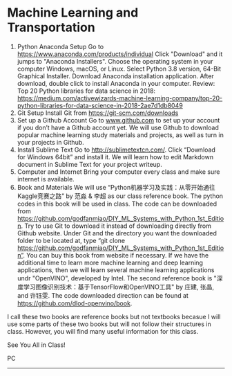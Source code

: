 
# **Machine Learning and Transportation** 



1.	Python Anaconda Setup
Go to https://www.anaconda.com/products/individual
Click "Download" and it jumps to "Anaconda Installers". Choose the operating system in your computer Windows, macOS, or Linux. Select Python 3.8 version, 64-Bit Graphical Installer. Download Anaconda installation application. After download, double click to install Anaconda in your computer.
Review: Top 20 Python libraries for data science in 2018: https://medium.com/activewizards-machine-learning-company/top-20-python-libraries-for-data-science-in-2018-2ae7d1db8049
2.	Git Setup
Install Git from https://git-scm.com/downloads
3.	Set up a Github Account
Go to www.github.com to set up your account if you don’t have a Github account yet. We will use Github to download popular machine learning study materials and projects, as well as turn in your projects in Github. 
4.	Install Sublime Text
Go to http://sublimetextcn.com/. Click “Download for Windows 64bit” and install it. 
We will learn how to edit Markdown document in Sublime Text for your project writeup. 
5.	Computer and Internet
Bring your computer every class and make sure internet is available.
6.	Book and Materials
We will use “Python机器学习及实践：从零开始通往Kaggle竞赛之路” by 范淼 & 李超 as our class reference book. The python codes in this book will be used in class. The code can be downloaded from https://github.com/godfanmiao/DIY_ML_Systems_with_Python_1st_Edition. Try to use Git to download it instead of downloading directly from Github website. Under Git and the directory you want the downloaded folder to be located at, type 
“git clone https://github.com/godfanmiao/DIY_ML_Systems_with_Python_1st_Edition”. You can buy this book from website if necessary.
If we have the additional time to learn more machine learning and deep learning applications, then we will learn several machine learning applications undr "OpenVINO", developed by Intel. The second reference book is "深度学习图像识别技术：基于TensorFlow和OpenVINO工具" by 庄建, 张晶, and 许钰雯. The code downloaded direction can be found at https://github.com/dlod-openvino/book.

I call these two books are reference books but not textbooks becasue I will use some parts of these two books but will not follow their structures in class. However, you will find many useful information for this class.  

See You All in Class!

PC



---
